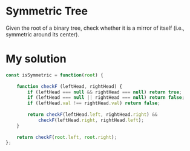 # Symmetric Tree

Given the root of a binary tree, check whether it is a mirror of itself (i.e., symmetric around its center).

# My solution

```js
const isSymmetric = function(root) {
    
    function checkF (leftHead, rightHead) {
        if (leftHead === null && rightHead === null) return true;
        if (leftHead === null || rightHead === null) return false;
        if (leftHead.val !== rightHead.val) return false;
        
        return checkF(leftHead.left, rightHead.right) && 
            checkF(leftHead.right, rightHead.left);
    }
    
    return checkF(root.left, root.right);
};
```
